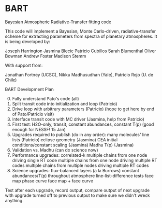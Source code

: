 BART
====

Bayesian Atmospheric Radiative-Transfer fitting code

This code will implement a Bayesian, Monte Carlo-driven,
radiative-transfer scheme for extracting parameters from spectra of
planetary atmospheres.  It is being developed by:

Joseph Harrington
Jasmina Blecic
Patricio Cubillos
Sarah Blumenthal
Oliver Bowman
Andrew Foster
Madison Stemm

With support from:

Jonathan Fortney (UCSC), Nikku Madhusudhan (Yale), Patricio Rojo (U. de Chile)

BART Development Plan

0. Fully understand Pato's code (all)
1. Split transit code into initialization and loop (Patricio)
2. Drive loop with arbitrary parameters (Patricio)
   (hope to get here by end of Pato/Patricio visit)
3. Interface transit code with MC driver (Jasmina, help from Patricio)
4. First test: H2O-only, transit, constant abundances, constant T(p)
   (good enough for NESSF!  15 Jan)
5. Upgrades required to publish (do in any order):
   many molecules' line lists (Patricio)
   eclipse geometry (Jasmina)
   CEA initial conditions/constant scaling (Jasmina)
   Madhu T(p) (Jasmina)
6. Validation vs. Madhu
   (can do science now)
7. Performance upgrades:
   correlated-k
   multiple chains from one node driving single RT code
   multiple chains from one node driving multiple RT codes
   multiple chains from multiple nodes driving multiple RT codes
8. Science upgrades:
   flux-balanced layers (a la Burrows)
   constant abundances/T(p) throughout atmosphere
   line-list-difference tests
   face map
   phase curve
   face map + face curve

Test after each upgrade, record output, compare output of next upgrade
with upgrade turned off to previous output to make sure we didn't
wreck anything.

